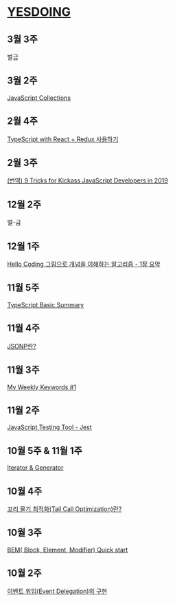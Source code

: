 # [YESDOING](https://velog.io/@yesdoing)

## 3월 3주 
벌금

## 3월 2주 
[JavaScript Collections](https://velog.io/@yesdoing/JavaScript-Collections)

## 2월 4주
[TypeScript with React + Redux 사용하기](https://velog.io/@yesdoing/TypeScript-with-React-Redux-사용하기-k5jsis62ah)

## 2월 3주  
[(번역) 9 Tricks for Kickass JavaScript Developers in 2019](https://velog.io/@yesdoing/번역-9-Tricks-for-Kickass-JavaScript-Developers-in-2019)

## 12월 2주
벌-금

## 12월 1주
[Hello Coding 그림으로 개념을 이해하는 알고리즘 - 1장 요약](https://velog.io/@yesdoing/Hello-Coding-%EA%B7%B8%EB%A6%BC%EC%9C%BC%EB%A1%9C-%EA%B0%9C%EB%85%90%EC%9D%84-%EC%9D%B4%ED%95%B4%ED%95%98%EB%8A%94-%EC%95%8C%EA%B3%A0%EB%A6%AC%EC%A6%98-1%EC%9E%A5-%EC%9A%94%EC%95%BD)

## 11월 5주
[TypeScript Basic Summary](https://velog.io/@yesdoing/TypeScript-Basic-Summary)

## 11월 4주
[JSONP란?](https://velog.io/@yesdoing/JSONP%EB%9E%80-jujowt4jy7)

## 11월 3주
[My Weekly Keywords #1](https://velog.io/@yesdoing/My-Weekly-Keywords-1)

## 11월 2주
[JavaScript Testing Tool - Jest](https://velog.io/@yesdoing/JavaScript-Testing-Tool-Jest-opjocpva77)

## 10월 5주 & 11월 1주
[Iterator & Generator](https://velog.io/@yesdoing/Iterator-Generator)

## 10월 4주
[꼬리 물기 최적화(Tail Call Optimization)란?](https://velog.io/@yesdoing/%EA%BC%AC%EB%A6%AC-%EB%AC%BC%EA%B8%B0-%EC%B5%9C%EC%A0%81%ED%99%94Tail-Call-Optimization%EB%9E%80-2yjnslo7sr)

## 10월 3주
[BEM( Block, Element, Modifier) Quick start](https://velog.io/@yesdoing/BEM-Block-Element-Modifier-Quick-start)

## 10월 2주
[이벤트 위임(Event Delegation)의 구현](https://velog.io/@yesdoing/%EC%9D%B4%EB%B2%A4%ED%8A%B8-%EC%9C%84%EC%9E%84Event-Delegation%EC%9D%98-%EA%B5%AC%ED%98%84)

